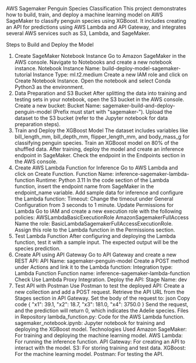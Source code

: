 AWS Sagemaker Penguin Species Classification
This project demonstrates how to build, train, and deploy a machine learning model on AWS SageMaker to classify penguin species using XGBoost. It includes creating an API for predictions using AWS Lambda and API Gateway, and integrates several AWS services such as S3, Lambda, and SageMaker.

Steps to Build and Deploy the Model
1. Create SageMaker Notebook Instance
Go to Amazon SageMaker in the AWS console.
Navigate to Notebooks and create a new notebook instance.
Notebook Instance Name: build-deploy-model-sagemaker-tutorial
Instance Type: ml.t2.medium
Create a new IAM role and click on Create Notebook Instance.
Open the notebook and select Conda Python3 as the environment.
2. Data Preparation and S3 Bucket
After splitting the data into training and testing sets in your notebook, open the S3 bucket in the AWS console.
Create a new bucket:
Bucket Name: sagemaker-build-and-deploy-penguin-model (Prefix must start with "sagemaker-").
Upload the dataset to the S3 bucket (refer to the Jupyter notebook for data preparation steps).
3. Train and Deploy the XGBoost Model
The dataset includes variables like bill_length_mm, bill_depth_mm, flipper_length_mm, and body_mass_g for classifying penguin species.
Train an XGBoost model on 80% of the shuffled data.
After training, deploy the model and create an inference endpoint in SageMaker.
Check the endpoint in the Endpoints section in the AWS console.
4. Create AWS Lambda Function for Inference
Go to AWS Lambda and click on Create Function.
Function Name: inference-sagemaker-lambda-function
Runtime: Python 3.11
In the code section of the Lambda function, insert the endpoint name from SageMaker in the endpoint_name variable.
Add sample data for inference and configure the Lambda function:
Timeout: Change the timeout under General Configuration from 3 seconds to 1 minute.
Update Permissions for Lambda
Go to IAM and create a new execution role with the following policies:
AWSLambdaBasicExecutionRole
AmazonSagemakerFullAccess
Name the role: BasicLambdaSagemakerFullAccessExecutionRole.
Assign this role to the Lambda function in the Permissions section.
5. Test Lambda Function
After configuring and deploying the Lambda function, test it with a sample input. The expected output will be the species prediction.
6. Create API using API Gateway
Go to API Gateway and create a new REST API:
API Name: sagemaker-penguin-model
Create a POST method under Actions and link it to the Lambda function:
Integration type: Lambda Function
Function name: inference-sagemaker-lambda-function
Check Use Lambda Proxy Integration.
Deploy the API:
Stage Name: dev
7. Test API with Postman
Use Postman to test the deployed API:
Create a new collection and add a POST request.
Retrieve the API URL from the Stages section in API Gateway.
Set the body of the request to:
json
Copy code
{
  "x1": 39.1,
  "x2": 18.7,
  "x3": 181.0,
  "x4": 3750.0
}
Send the request, and the prediction will return 0, which indicates the Adelie species.
Files in Repository
lambda_function.py: Code for the AWS Lambda function.
sagemaker_notebook.ipynb: Jupyter notebook for training and deploying the XGBoost model.
Technologies Used
Amazon SageMaker: For training and deploying the machine learning model.
AWS Lambda: For running the inference function.
API Gateway: For creating an API to interact with the model.
S3: For storing training and test data.
XGBoost: For the machine learning model.
Postman: For testing the API.
